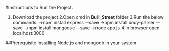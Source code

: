 #Instructions to Run the Project.
1. Download the project
2.Open cmd in **Bull_Street** folder
3.Run the below commands:
  ->npm install express --save
  ->npm install body-parser --save
  ->npm install mongoose --save
  ->node app.js
 4.In browser open localhost:3000
 
 ##Prerequisite
 Installing Node.js and mongodb in your system
  
